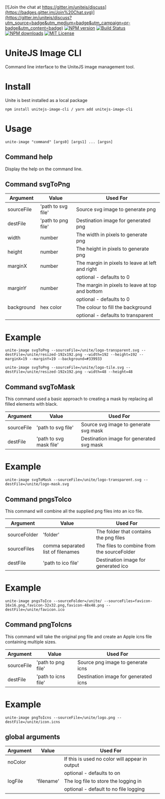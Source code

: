 [![Join the chat at https://gitter.im/unitejs/discuss](https://badges.gitter.im/Join%20Chat.svg)](https://gitter.im/unitejs/discuss?utm_source=badge&utm_medium=badge&utm_campaign=pr-badge&utm_content=badge) [![NPM version][npm-version-image]][npm-url] [![Build Status][travis-image]][travis-url] [![NPM downloads][npm-downloads-image]][npm-url] [![MIT License][license-image]][license-url] 

# UniteJS Image CLI
Command line interface to the UniteJS image management tool.

# Install

Unite is best installed as a local package

    npm install unitejs-image-cli / yarn add unitejs-image-cli

# Usage

    unite-image "command" [args0] [args1] ... [argsn]

## Command help

Display the help on the command line.

## Command svgToPng

| Argument            | Value                                        | Used For                                         |
|---------------------|----------------------------------------------|--------------------------------------------------|
| sourceFile          | 'path to svg file'                           | Source svg image to generate png                 |
| destFile            | 'path to png file'                           | Destination image for generated png              |
| width               | number                                       | The width in pixels to generate png              |
| height              | number                                       | The height in pixels to generate png             |
| marginX             | number                                       | The margin in pixels to leave at left and right  |
|                     |                                              |   optional - defaults to 0                       |
| marginY             | number                                       | The margin in pixels to leave at top and bottom  |
|                     |                                              |   optional - defaults to 0                       |
| background          | hex color                                    | The colour to fill the background                |
|                     |                                              |   optional - defaults to transparent             |

# Example

    unite-image svgToPng --sourceFile=/unite/logo-transparent.svg --destFile=/unite/resized-192x192.png --width=192 --height=192 --marginX=19 --marginY=19 --background=#339933

    unite-image svgToPng --sourceFile=/unite/logo-tile.svg --destFile=/unite/resized-192x192.png --width=48 --height=48

## Command svgToMask

This command used a basic approach to creating a mask by replacing all filled elements with black.

| Argument            | Value                                        | Used For                                         |
|---------------------|----------------------------------------------|--------------------------------------------------|
| sourceFile          | 'path to svg file'                           | Source svg image to generate svg mask            |
| destFile            | 'path to svg mask file'                      | Destination image for generated svg mask         |

# Example

    unite-image svgToMask --sourceFile=/unite/logo-transparent.svg --destFile=/unite/logo-mask.svg

## Command pngsToIco

This command will combine all the supplied png files into an ico file.

| Argument            | Value                                        | Used For                                         |
|---------------------|----------------------------------------------|--------------------------------------------------|
| sourceFolder        | 'folder'                                     | The folder that contains the png files           |
| sourceFiles         | comma separated list of filenames            | The files to combine from the sourceFolder       |
| destFile            | 'path to ico file'                           | Destination image for generated ico              |

# Example

    unite-image pngsToIco --sourceFolder=/unite/ --sourceFiles=favicon-16x16.png,favicon-32x32.png,favicon-48x48.png --destFile=/unite/favicon.ico

## Command pngToIcns

This command will take the original png file and create an Apple icns file containing multiple sizes.

| Argument            | Value                                        | Used For                                         |
|---------------------|----------------------------------------------|--------------------------------------------------|
| sourceFile          | 'path to png file'                           | Source png image to generate icns                |
| destFile            | 'path to icns file'                          | Destination image for generated icns             |

# Example

    unite-image pngToIcns --sourceFile=/unite/logo.png --destFile=/unite/icon.icns

## global arguments

| Argument            | Value                                     | Used For                                         |
|---------------------|-------------------------------------------|--------------------------------------------------|
| noColor             |                                           | If this is used no color will appear in output   |
|                     |                                           |   optional - defaults to on                      |
| logFile             | 'filename'                                | The log file to store the logging in             |
|                     |                                           |   optional - default to no file logging          |

[license-image]: http://img.shields.io/badge/license-MIT-blue.svg?style=flat
[license-url]: LICENSE

[npm-url]: https://npmjs.org/package/unitejs-image-cli
[npm-version-image]: http://img.shields.io/npm/v/unitejs-image-cli.svg?style=flat
[npm-downloads-image]: http://img.shields.io/npm/dm/unitejs-image-cli.svg?style=flat

[travis-url]: http://travis-ci.org/unitejs/image-cli/
[travis-image]: http://img.shields.io/travis/unitejs/image-cli/master.svg?style=flat